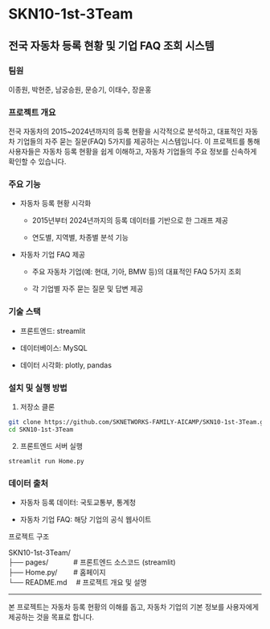 # SKN10-1st-3Team

## 전국 자동차 등록 현황 및 기업 FAQ 조회 시스템

### 팀원

이종원, 박현준, 남궁승원, 문승기, 이태수, 장윤홍

### 프로젝트 개요

전국 자동차의 2015~2024년까지의 등록 현황을 시각적으로 분석하고, 대표적인 자동차 기업들의 자주 묻는 질문(FAQ) 5가지를 제공하는 시스템입니다. 이 프로젝트를 통해 사용자들은 자동차 등록 현황을 쉽게 이해하고, 자동차 기업들의 주요 정보를 신속하게 확인할 수 있습니다.

### 주요 기능

- 자동차 등록 현황 시각화

    - 2015년부터 2024년까지의 등록 데이터를 기반으로 한 그래프 제공

    - 연도별, 지역별, 차종별 분석 기능

- 자동차 기업 FAQ 제공

    - 주요 자동차 기업(예: 현대, 기아, BMW 등)의 대표적인 FAQ 5가지 조회

    - 각 기업별 자주 묻는 질문 및 답변 제공

### 기술 스택

- 프론트엔드: streamlit

- 데이터베이스: MySQL

- 데이터 시각화: plotly, pandas

### 설치 및 실행 방법

1. 저장소 클론

```bash
git clone https://github.com/SKNETWORKS-FAMILY-AICAMP/SKN10-1st-3Team.git
cd SKN10-1st-3Team
```

2. 프론트엔드 서버 실행

```bash
streamlit run Home.py
```

### 데이터 출처

- 자동차 등록 데이터: 국토교통부, 통계청

- 자동차 기업 FAQ: 해당 기업의 공식 웹사이트

프로젝트 구조

SKN10-1st-3Team/   
├── pages/ &emsp;&emsp;&emsp;&nbsp;# 프론트엔드 소스코드 (streamlit)  
├── Home.py/ &emsp;&emsp;# 홈페이지   
└── README.md &emsp;# 프로젝트 개요 및 설명

---
본 프로젝트는 자동차 등록 현황의 이해를 돕고, 자동차 기업의 기본 정보를 사용자에게 제공하는 것을 목표로 합니다.